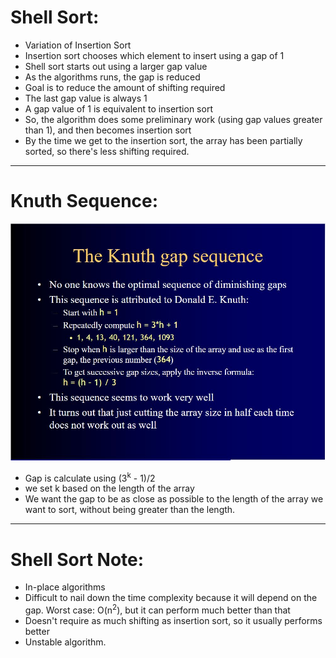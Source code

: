 # Shell Sort:
* Variation of Insertion Sort  
* Insertion sort chooses which element to insert using a gap of 1  
* Shell sort starts out using a larger gap value  
* As the algorithms runs, the gap is reduced  
* Goal is to reduce the amount of shifting required  
* The last gap value is always 1  
* A gap value of 1 is equivalent to insertion sort  
* So, the algorithm does some preliminary work (using gap values greater than 1), and then becomes insertion sort   
* By the time we get to the insertion sort, the array has been partially sorted, so there's less shifting required.

----------------------------------------------------------------------------------------------------------------------
# Knuth Sequence:
![Knuth Sequence](https://github.com/nhatmn2/Java/blob/master/SortingAlgorithm/ShellSort/Knuth%20Sequence.JPG)  
* Gap is calculate using (3<sup>k</sup> - 1)/2  
* we set k based on the length of the array  
* We want the gap to be as close as possible to the length of the array we want to sort, without being greater than the length.  

-----------------------------------------------------------------------------------------------------------------------
# Shell Sort Note:
* In-place algorithms
* Difficult to nail down the time complexity because it will depend on the gap. Worst case: O(n<sup>2</sup>), but it can perform much better than that  
* Doesn't require as much shifting as insertion sort, so it usually performs better  
* Unstable algorithm.